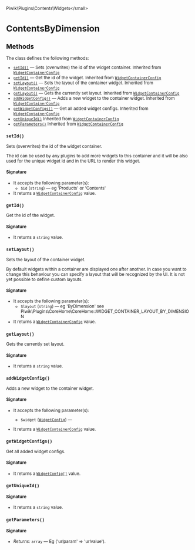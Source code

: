 <small>Piwik\Plugins\Contents\Widgets\</small>

ContentsByDimension
===================

Methods
-------

The class defines the following methods:

- [`setId()`](#setid) &mdash; Sets (overwrites) the id of the widget container. Inherited from [`WidgetContainerConfig`](../../../../Piwik/Widget/WidgetContainerConfig.md)
- [`getId()`](#getid) &mdash; Get the id of the widget. Inherited from [`WidgetContainerConfig`](../../../../Piwik/Widget/WidgetContainerConfig.md)
- [`setLayout()`](#setlayout) &mdash; Sets the layout of the container widget. Inherited from [`WidgetContainerConfig`](../../../../Piwik/Widget/WidgetContainerConfig.md)
- [`getLayout()`](#getlayout) &mdash; Gets the currently set layout. Inherited from [`WidgetContainerConfig`](../../../../Piwik/Widget/WidgetContainerConfig.md)
- [`addWidgetConfig()`](#addwidgetconfig) &mdash; Adds a new widget to the container widget. Inherited from [`WidgetContainerConfig`](../../../../Piwik/Widget/WidgetContainerConfig.md)
- [`getWidgetConfigs()`](#getwidgetconfigs) &mdash; Get all added widget configs. Inherited from [`WidgetContainerConfig`](../../../../Piwik/Widget/WidgetContainerConfig.md)
- [`getUniqueId()`](#getuniqueid) Inherited from [`WidgetContainerConfig`](../../../../Piwik/Widget/WidgetContainerConfig.md)
- [`getParameters()`](#getparameters) Inherited from [`WidgetContainerConfig`](../../../../Piwik/Widget/WidgetContainerConfig.md)

<a name="setid" id="setid"></a>
<a name="setId" id="setId"></a>
### `setId()`

Sets (overwrites) the id of the widget container.

The id can be used by any plugins to add more widgets to this container and it will be also used for the unique
widget id and in the URL to render this widget.

#### Signature

-  It accepts the following parameter(s):
    - `$id` (`string`) &mdash;
       eg 'Products' or 'Contents'
- It returns a [`WidgetContainerConfig`](../../../../Piwik/Widget/WidgetContainerConfig.md) value.

<a name="getid" id="getid"></a>
<a name="getId" id="getId"></a>
### `getId()`

Get the id of the widget.

#### Signature

- It returns a `string` value.

<a name="setlayout" id="setlayout"></a>
<a name="setLayout" id="setLayout"></a>
### `setLayout()`

Sets the layout of the container widget.

By default widgets within a container are displayed one after another. In case you want to change this
behaviour you can specify a layout that will be recognized by the UI. It is not yet possible to define
custom layouts.

#### Signature

-  It accepts the following parameter(s):
    - `$layout` (`string`) &mdash;
       eg 'ByDimension' see Piwik\Plugins\CoreHome\CoreHome::WIDGET\_CONTAINER\_LAYOUT\_BY\_DIMENSION
- It returns a [`WidgetContainerConfig`](../../../../Piwik/Widget/WidgetContainerConfig.md) value.

<a name="getlayout" id="getlayout"></a>
<a name="getLayout" id="getLayout"></a>
### `getLayout()`

Gets the currently set layout.

#### Signature

- It returns a `string` value.

<a name="addwidgetconfig" id="addwidgetconfig"></a>
<a name="addWidgetConfig" id="addWidgetConfig"></a>
### `addWidgetConfig()`

Adds a new widget to the container widget.

#### Signature

-  It accepts the following parameter(s):
    - `$widget` ([`WidgetConfig`](../../../../Piwik/Widget/WidgetConfig.md)) &mdash;
      
- It returns a [`WidgetContainerConfig`](../../../../Piwik/Widget/WidgetContainerConfig.md) value.

<a name="getwidgetconfigs" id="getwidgetconfigs"></a>
<a name="getWidgetConfigs" id="getWidgetConfigs"></a>
### `getWidgetConfigs()`

Get all added widget configs.

#### Signature

- It returns a [`WidgetConfig[]`](../../../../Piwik/Widget/WidgetConfig.md) value.

<a name="getuniqueid" id="getuniqueid"></a>
<a name="getUniqueId" id="getUniqueId"></a>
### `getUniqueId()`

#### Signature

- It returns a `string` value.

<a name="getparameters" id="getparameters"></a>
<a name="getParameters" id="getParameters"></a>
### `getParameters()`

#### Signature


- *Returns:*  `array` &mdash;
    Eg ('urlparam' => 'urlvalue').

